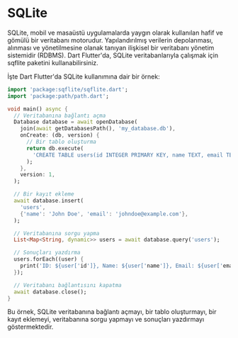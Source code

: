 # SQLite

SQLite, mobil ve masaüstü uygulamalarda yaygın olarak kullanılan hafif ve gömülü bir veritabanı motorudur. Yapılandırılmış verilerin depolanması, alınması ve yönetilmesine olanak tanıyan ilişkisel bir veritabanı yönetim sistemidir (RDBMS). Dart Flutter'da, SQLite veritabanlarıyla çalışmak için sqflite paketini kullanabilirsiniz.

İşte Dart Flutter'da SQLite kullanımına dair bir örnek:
```dart
import 'package:sqflite/sqflite.dart';
import 'package:path/path.dart';

void main() async {
  // Veritabanına bağlantı açma
  Database database = await openDatabase(
    join(await getDatabasesPath(), 'my_database.db'),
    onCreate: (db, version) {
      // Bir tablo oluşturma
      return db.execute(
        'CREATE TABLE users(id INTEGER PRIMARY KEY, name TEXT, email TEXT)',
      );
    },
    version: 1,
  );

  // Bir kayıt ekleme
  await database.insert(
    'users',
    {'name': 'John Doe', 'email': 'johndoe@example.com'},
  );

  // Veritabanına sorgu yapma
  List<Map<String, dynamic>> users = await database.query('users');

  // Sonuçları yazdırma
  users.forEach((user) {
    print('ID: ${user['id']}, Name: ${user['name']}, Email: ${user['email']}');
  });

  // Veritabanı bağlantısını kapatma
  await database.close();
}
```
Bu örnek, SQLite veritabanına bağlantı açmayı, bir tablo oluşturmayı, bir kayıt eklemeyi, veritabanına sorgu yapmayı ve sonuçları yazdırmayı göstermektedir.